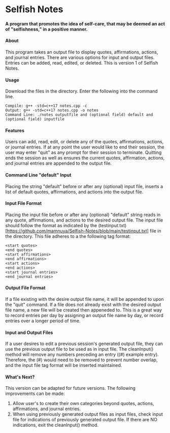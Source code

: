 # Selfish Notes
#### A program that promotes the idea of self-care, that may be deemed an act of "selfishness," in a positive manner.

#### About
This program takes an output file to display quotes, affirmations, actions, and journal entries. There are various options for input and output files. Entries can be added, read, edited, or deleted. This is version 1 of Selfish Notes. 

#### Usage
Download the files in the directory. Enter the following into the command line.
```
Compile: g++ -std=c++17 notes.cpp -c
Output: g++ -std=c++17 notes.cpp -o notes
Command Line: ./notes outputfile and (optional field) default and (optional field) inputfile
```
#### Features
Users can add, read, edit, or delete any of the quotes, affirmations, actions, or journal entries. If at any point the user would like to end their session, the user may enter "quit" as any prompt for their session to terminate. Quitting ends the session as well as ensures the current quotes, affirmation, actions, and journal entries are appended to the output file.

#### Command Line "default" Input
Placing the string "default" before or after any (optional) input file, inserts a list of default quotes, affirmations, and actions into the output file.

#### Input File Format
Placing the input file before or after any (optional) "default" string reads in any quote, affirmations, and actions to the desired output file. The input file should follow the format as indicated by the (testinput.txt)[https://github.com/mamnuya/Selfish-Notes/blob/main/testinput.txt] file in the directory. This file adheres to a the following tag format:
```
<start quotes>
<end quotes>
<start affirmations>
<end affirmations>
<start actions>
<end actions>
<start journal entries>
<end journal entries>
```

#### Output File Format
If a file existing with the desire output file name, it will be appended to upon the "quit" command. If a file does not already exist with the desired output file name, a new file will be created then appeneded to. This is a great way to record entries per day by assigning an output file name by day, or record entries over a longer period of time. 

#### Input and Output Files
If a user desires to edit a previous session's generated output file, they can use the previous output file to be used as in input file. The cleanInput() method will remove any numbers preceding an entry ((#) example entry). Therefore, the (#) would need to be removed to prevent number overlap, and the input file tag format will be inserted maintained.

#### What's Next?
This version can be adapted for future versions. The following improvements can be made:
1. Allow user's to create their own categories beyond quotes, actions, affirmations, and journal entries.
2. When using previously generated output files as input files, check input file for indications of previously generated output file. If there are NO indications, exit the cleanInput() method.
